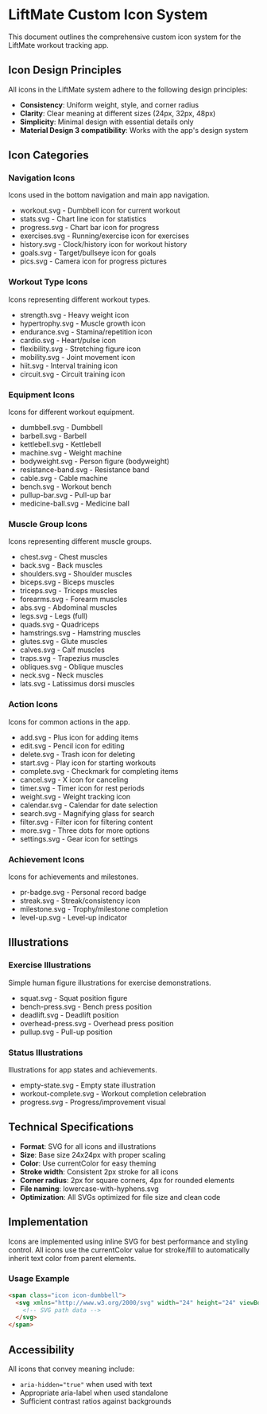 # LiftMate Custom Icon System

This document outlines the comprehensive custom icon system for the LiftMate workout tracking app.

## Icon Design Principles

All icons in the LiftMate system adhere to the following design principles:

- **Consistency**: Uniform weight, style, and corner radius
- **Clarity**: Clear meaning at different sizes (24px, 32px, 48px)
- **Simplicity**: Minimal design with essential details only
- **Material Design 3 compatibility**: Works with the app's design system

## Icon Categories

### Navigation Icons
Icons used in the bottom navigation and main app navigation.

- workout.svg - Dumbbell icon for current workout
- stats.svg - Chart line icon for statistics
- progress.svg - Chart bar icon for progress
- exercises.svg - Running/exercise icon for exercises
- history.svg - Clock/history icon for workout history
- goals.svg - Target/bullseye icon for goals
- pics.svg - Camera icon for progress pictures

### Workout Type Icons
Icons representing different workout types.

- strength.svg - Heavy weight icon
- hypertrophy.svg - Muscle growth icon
- endurance.svg - Stamina/repetition icon
- cardio.svg - Heart/pulse icon
- flexibility.svg - Stretching figure icon
- mobility.svg - Joint movement icon
- hiit.svg - Interval training icon
- circuit.svg - Circuit training icon

### Equipment Icons
Icons for different workout equipment.

- dumbbell.svg - Dumbbell
- barbell.svg - Barbell
- kettlebell.svg - Kettlebell
- machine.svg - Weight machine
- bodyweight.svg - Person figure (bodyweight)
- resistance-band.svg - Resistance band
- cable.svg - Cable machine
- bench.svg - Workout bench
- pullup-bar.svg - Pull-up bar
- medicine-ball.svg - Medicine ball

### Muscle Group Icons
Icons representing different muscle groups.

- chest.svg - Chest muscles
- back.svg - Back muscles
- shoulders.svg - Shoulder muscles
- biceps.svg - Biceps muscles
- triceps.svg - Triceps muscles
- forearms.svg - Forearm muscles
- abs.svg - Abdominal muscles
- legs.svg - Legs (full)
- quads.svg - Quadriceps
- hamstrings.svg - Hamstring muscles
- glutes.svg - Glute muscles
- calves.svg - Calf muscles
- traps.svg - Trapezius muscles
- obliques.svg - Oblique muscles
- neck.svg - Neck muscles
- lats.svg - Latissimus dorsi muscles

### Action Icons
Icons for common actions in the app.

- add.svg - Plus icon for adding items
- edit.svg - Pencil icon for editing
- delete.svg - Trash icon for deleting
- start.svg - Play icon for starting workouts
- complete.svg - Checkmark for completing items
- cancel.svg - X icon for canceling
- timer.svg - Timer icon for rest periods
- weight.svg - Weight tracking icon
- calendar.svg - Calendar for date selection
- search.svg - Magnifying glass for search
- filter.svg - Filter icon for filtering content
- more.svg - Three dots for more options
- settings.svg - Gear icon for settings

### Achievement Icons
Icons for achievements and milestones.

- pr-badge.svg - Personal record badge
- streak.svg - Streak/consistency icon
- milestone.svg - Trophy/milestone completion
- level-up.svg - Level-up indicator

## Illustrations

### Exercise Illustrations
Simple human figure illustrations for exercise demonstrations.

- squat.svg - Squat position figure
- bench-press.svg - Bench press position
- deadlift.svg - Deadlift position
- overhead-press.svg - Overhead press position
- pullup.svg - Pull-up position

### Status Illustrations
Illustrations for app states and achievements.

- empty-state.svg - Empty state illustration
- workout-complete.svg - Workout completion celebration
- progress.svg - Progress/improvement visual

## Technical Specifications

- **Format**: SVG for all icons and illustrations
- **Size**: Base size 24x24px with proper scaling
- **Color**: Use currentColor for easy theming
- **Stroke width**: Consistent 2px stroke for all icons
- **Corner radius**: 2px for square corners, 4px for rounded elements
- **File naming**: lowercase-with-hyphens.svg
- **Optimization**: All SVGs optimized for file size and clean code

## Implementation

Icons are implemented using inline SVG for best performance and styling control. All icons use the currentColor value for stroke/fill to automatically inherit text color from parent elements.

### Usage Example

```html
<span class="icon icon-dumbbell">
  <svg xmlns="http://www.w3.org/2000/svg" width="24" height="24" viewBox="0 0 24 24" fill="none" stroke="currentColor" stroke-width="2" stroke-linecap="round" stroke-linejoin="round">
    <!-- SVG path data -->
  </svg>
</span>
```

## Accessibility

All icons that convey meaning include:
- `aria-hidden="true"` when used with text
- Appropriate aria-label when used standalone
- Sufficient contrast ratios against backgrounds